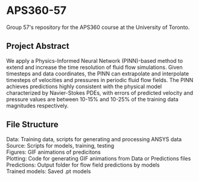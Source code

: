 # APS360-57
Group 57's repository for the APS360 course at the University of Toronto.

## Project Abstract
We apply a Physics-Informed Neural Network (PINN)-based method to extend and increase the time resolution of fluid flow simulations. Given timesteps and data coordinates, the PINN can extrapolate and interpolate timesteps of velocities and pressures in periodic fluid flow fields. The PINN achieves predictions highly consistent with the physical model characterized by Navier-Stokes PDEs, with errors of predicted velocity and pressure values are between 10-15% and 10-25% of the training data magnitudes respectively.

## File Structure
Data: Training data, scripts for generating and processing ANSYS data\
Source: Scripts for models, training, testing\
Figures: GIF animations of predicitons\
Plotting: Code for generating GIF animations from Data or Predictions files\
Predictions: Output folder for flow field predictions by models\
Trained models: Saved .pt models
